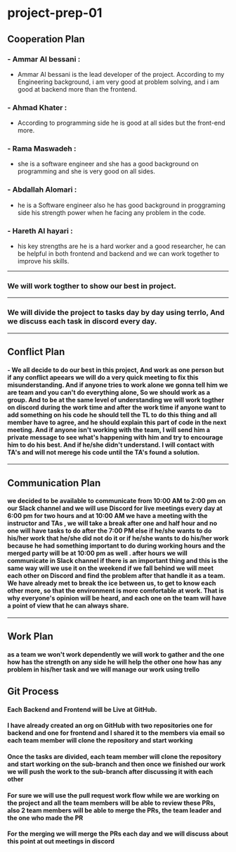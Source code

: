 # project-prep-01

## Cooperation Plan

### - Ammar Al bessani :
- Ammar Al bessani is the lead developer of the project. According to my Engineering background, i am very good at problem solving, and i am good at backend more than the frontend.

### - Ahmad Khater :
- According to programming side he is good at all sides but the front-end more. 

### - Rama Maswadeh :
- she is a software engineer and she has a good background on programming and she is very good on all sides. 

### - Abdallah Alomari : 
- he is a Software engineer also he has good background in proggraming side his strength power when he facing any problem in the code.

### - Hareth Al hayari : 
- his key strengths are he is a hard worker and a good researcher, he can be helpful in both frontend and backend and we can work together to improve his skills.

--- 
### We will work togther to show our best in project.


---

### We will divide the project to tasks day by day using terrlo, And we discuss each task in discord every day.
---

## Conflict Plan

#### - We all decide to do our best in this project, And work as one person but if any conflict apeears we will do a  very quick meeting to fix this misunderstanding. And if anyone tries to work alone we gonna tell him we are team and you can't do everything alone, So we should work as a group. And to be at the same level of understanding  we will work togther on discord during the work time and after the work time if anyone want to add something on his code he should tell the TL to do this thing and all member have to agree, and he should explain this part of code in the next meeting. And if anyone isn't working with the team, I will send him a private message to see what's happening with him and try to encourage him to do his best. And if he/she didn't understand. I will contact with TA's and will not merege his code until the TA's found a solution.

---

## Communication Plan

#### we decided to be available to communicate from 10:00 AM to 2:00 pm on our Slack channel and we will use Discord for live meetings every day at 6:00 pm for two hours and at 10:00 AM we have a meeting with the instructor and TAs , we will take a break after one and half hour and no one will have tasks to do after the 7:00 PM else if he/she wants to do his/her work that he/she did not do it or if he/she wants to do his/her work because he had something important to do during working hours and the merged party will be at 10:00 pm as well . after hours we will communicate in Slack channel if there is an important thing and this is the same way will we use it on the weekend if we fall behind we will meet each other on Discord and find the problem after that handle it as a team. We have already met to break the ice between us, to get to know each other more, so that the environment is more comfortable at work. That is why everyone's opinion will be heard, and each one on the team will have a point of view that he can always share.

---

## Work Plan

#### as a team we won't work dependently we will work to gather and the one how has the strength on any side he will help the other one how has any problem in his/her task and we will manage our work using trello

## Git Process

#### Each Backend and Frontend will be Live at GitHub.

#### I have already created an org on GitHub with two repositories one for backend and one for frontend and I shared it to the members via email so each team member will clone the repository and start working

#### Once the tasks are divided, each team member will clone the repository and start working on the sub-branch and then once we finished our work we will push the work to the sub-branch after discussing it with each other

#### For sure we will use the pull request work flow while we are working on the project and all the team members will be able to review these PRs, also 2 team members will be able to merge the PRs, the team leader and the one who made the PR

#### For the merging we will merge the PRs each day and we will discuss about this point at out meetings in discord

